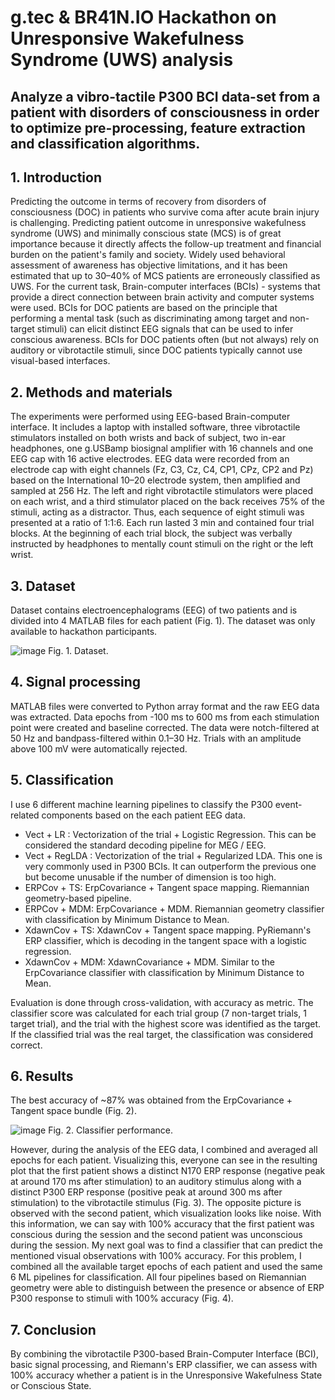 # g.tec & BR41N.IO Hackathon on Unresponsive Wakefulness Syndrome (UWS) analysis

## Analyze a vibro-tactile P300 BCI data-set from a patient with disorders of consciousness in order to optimize pre-processing, feature extraction and classification algorithms.

## 1. Introduction

Predicting the outcome in terms of recovery from disorders of consciousness (DOC) in patients who survive coma after acute brain injury is challenging. Predicting patient outcome in unresponsive wakefulness syndrome (UWS) and minimally conscious state (MCS) is of great importance because it directly affects the follow-up treatment and financial burden on the patient's family and society. Widely used behavioral assessment of awareness has objective limitations, and it has been estimated that up to 30–40% of MCS
patients are erroneously classified as UWS. For the current task, Brain-computer interfaces (BCIs) - systems that provide a direct connection between brain activity and computer systems were used. BCIs for DOC patients are based on the principle that performing a mental task (such as discriminating among target and non-target stimuli) can elicit distinct EEG signals that can be used to infer conscious awareness. BCIs for DOC patients often (but not always) rely on auditory or vibrotactile stimuli, since
DOC patients typically cannot use visual-based interfaces.

## 2. Methods and materials

The experiments were performed using EEG-based Brain-computer interface. It includes a laptop with installed software, three vibrotactile stimulators installed on both wrists and back of subject, two in-ear headphones, one g.USBamp biosignal amplifier with 16 channels and one EEG cap with 16 active electrodes. EEG data were recorded from an electrode cap with eight channels (Fz, C3, Cz, C4, CP1, CPz, CP2 and Pz) based on the International 10–20 electrode system, then amplified and sampled at 256 Hz. The left and right vibrotactile stimulators were placed on each wrist, and a third stimulator placed on the back receives 75% of the stimuli, acting as a distractor. Thus, each
sequence of eight stimuli was presented at a ratio of 1:1:6. Each run lasted 3 min and contained four trial blocks. At the beginning of each trial block, the subject was verbally instructed by headphones to mentally count stimuli on the right or the left wrist.

## 3. Dataset

Dataset contains electroencephalograms (EEG) of two patients and is divided into 4 MATLAB files for each patient (Fig. 1). The dataset was only available to hackathon participants.

![image](https://user-images.githubusercontent.com/69838126/168012932-c531881c-1b7a-4e7d-a451-83ce07a90b07.png)
Fig. 1. Dataset.

## 4. Signal processing

MATLAB files were converted to Python array format and the raw EEG data was extracted. Data epochs from -100 ms to 600 ms from each stimulation point were created and baseline corrected. The data were notch-filtered at 50 Hz and bandpass-filtered within 0.1–30 Hz. Trials with an amplitude above 100 mV were automatically rejected.

## 5. Classification

I use 6 different machine learning pipelines to classify the P300 event-related components based on the each patient EEG data.

* Vect + LR : Vectorization of the trial + Logistic Regression. This can be considered the standard decoding pipeline for MEG / EEG.
* Vect + RegLDA : Vectorization of the trial + Regularized LDA. This one is very commonly used in P300 BCIs. It can outperform the previous one but become unusable if the number of dimension is too high.
* ERPCov + TS: ErpCovariance + Tangent space mapping. Riemannian geometry-based pipeline.
* ERPCov + MDM: ErpCovariance + MDM. Riemannian geometry classifier with classification by Minimum Distance to Mean.
* XdawnCov + TS: XdawnCov + Tangent space mapping. PyRiemann's ERP classifier, which is decoding in the tangent space with a logistic regression.
* XdawnCov + MDM: XdawnCovariance + MDM. Similar to the ErpCovariance classifier with classification by Minimum Distance to Mean.

Evaluation is done through cross-validation, with accuracy as metric. The classifier score was calculated for each trial group (7 non-target trials, 1 target trial), and the trial with the highest score was identified as the target. If the classified trial was the real target, the classification was considered correct.

## 6. Results

The best accuracy of ~87% was obtained from the ErpCovariance + Tangent space bundle (Fig. 2).

![image](https://user-images.githubusercontent.com/69838126/168031177-93260bad-1526-4b53-a69f-2c975ca0edb6.png)
Fig. 2. Classifier performance.

However, during the analysis of the EEG data, I combined and averaged all epochs for each patient. Visualizing this, everyone can see in the resulting plot that the first patient shows a distinct N170 ERP response (negative peak at around 170 ms after stimulation) to an auditory stimulus along with a distinct P300 ERP response (positive peak at around 300 ms after stimulation) to the vibrotactile stimulus (Fig. 3). The opposite picture is observed with the second patient, which visualization looks like noise. With this information, we can say with 100% accuracy that the first patient was conscious during the session and the second patient was unconscious during the session. My next goal was to find a classifier that can predict the mentioned visual observations with 100% accuracy.
For this problem, I combined all the available target epochs of each patient and used the same 6 ML pipelines for classification. All four pipelines based on Riemannian geometry were able to distinguish between the presence or absence of ERP P300 response to stimuli with 100% accuracy (Fig. 4).

## 7. Conclusion

By combining the vibrotactile P300-based Brain-Computer Interface (BCI), basic signal processing, and Riemann's ERP classifier, we can assess with 100% accuracy whether a patient is in the Unresponsive Wakefulness State or Conscious State.
